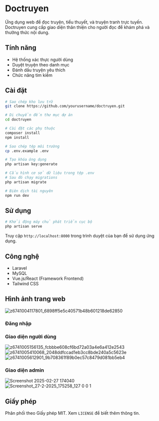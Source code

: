 # Doctruyen

Ứng dụng web để đọc truyện, tiểu thuyết, và truyện tranh trực tuyến. Doctruyen cung cấp giao diện thân thiện cho người đọc để khám phá và thưởng thức nội dung.

## Tính năng

- Hệ thống xác thực người dùng
- Duyệt truyện theo danh mục
- Đánh dấu truyện yêu thích
- Chức năng tìm kiếm

## Cài đặt

```bash
# Sao chép kho lưu trữ
git clone https://github.com/yourusername/doctruyen.git

# Di chuyển đến thư mục dự án
cd doctruyen

# Cài đặt các phụ thuộc
composer install
npm install

# Sao chép tệp môi trường
cp .env.example .env

# Tạo khóa ứng dụng
php artisan key:generate

# Cấu hình cơ sở dữ liệu trong tệp .env
# Sau đó chạy migrations
php artisan migrate

# Biên dịch tài nguyên
npm run dev
```

## Sử dụng

```bash
# Khởi động máy chủ phát triển cục bộ
php artisan serve
```

Truy cập `http://localhost:8000` trong trình duyệt của bạn để sử dụng ứng dụng.

## Công nghệ

- Laravel
- MySQL
- Vue.js/React (Framework Frontend)
- Tailwind CSS

## Hình ảnh trang web
![z6741004117801_6898ff5e5c40571b48b601218de62850](https://github.com/user-attachments/assets/18567df9-7374-4b5a-90f6-417a8b2c60f9)
### Đăng nhập 
### Giao diện người dùng
![z6741005156135_fcbbbe608cf6bd72a03a4e6a412e2543](https://github.com/user-attachments/assets/9442682c-dd46-47bc-a0a5-f5cf6d46f221)
![z6741005410068_2048ddfccad1eb3cc8bde240a5c5623e](https://github.com/user-attachments/assets/34de1574-55e3-450f-9ffe-3faefe62f179)
![z6741005612901_9b708361f89b0ec57c8479d081bb5eb4](https://github.com/user-attachments/assets/3bdcef13-8f93-499a-beba-86800f48a40d)
### Giao diện admin
![Screenshot 2025-02-27 174040](https://github.com/user-attachments/assets/2948ba40-4249-47ca-b2f4-d6c945ac1b1f)
![Screenshot_27-2-2025_175258_127 0 0 1](https://github.com/user-attachments/assets/9c007704-fd32-4422-b17a-37c170fdd5d9)



### 

## Giấy phép

Phân phối theo Giấy phép MIT. Xem `LICENSE` để biết thêm thông tin.

